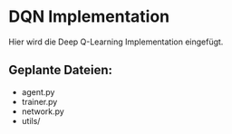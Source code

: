 # DQN Implementation

Hier wird die Deep Q-Learning Implementation eingefügt.

## Geplante Dateien:
- agent.py
- trainer.py  
- network.py
- utils/